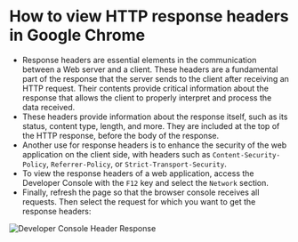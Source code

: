 # How to view HTTP response headers in Google Chrome

* Response headers are essential elements in the communication between a Web server and a client. These headers are a fundamental part of the response that the server sends to the client after receiving an HTTP request. Their contents provide critical information about the response that allows the client to properly interpret and process the data received.
* These headers provide information about the response itself, such as its status, content type, length, and more. They are included at the top of the HTTP response, before the body of the response.
* Another use for response headers is to enhance the security of the web application on the client side, with headers such as `Content-Security-Policy`, `Referrer-Policy`, or `Strict-Transport-Security`.
* To view the response headers of a web application, access the Developer Console with the `F12` key and select the `Network` section.
* Finally, refresh the page so that the browser console receives all requests. Then select the request for which you want to get the response headers:

![Developer Console Header Response][1]

[1]: /static/images/learning/developer-console-network.png
